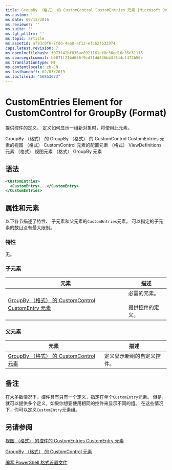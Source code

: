 ```yaml
---
title: GroupBy （格式） 的 CustomControl CustomEntries 元素 |Microsoft Docs
ms.custom: ''
ms.date: 09/13/2016
ms.reviewer: ''
ms.suite: ''
ms.tgt_pltfrm: ''
ms.topic: article
ms.assetid: af83c0f6-7fdd-4aa0-af12-efc62f632974
caps.latest.revision: 7
ms.openlocfilehash: f073142bf836ae892f161cf8c36ed16c35e311f5
ms.sourcegitcommit: b6871f21bd666f9cd71dd336bb3f844cf472b56c
ms.translationtype: MT
ms.contentlocale: zh-CN
ms.lasthandoff: 02/03/2019
ms.locfileid: "56853673"
---
```

# <a name="customentries-element-for-customcontrol-for-groupby-format"></a>CustomEntries Element for CustomControl for GroupBy (Format)

提供控件的定义。 定义如何显示一组新对象时，将使用此元素。

GroupBy （格式） 的 GroupBy （格式） 的 CustomControl CustomEntries 元素的视图 （格式） CustomControl 元素的配置元素 （格式） ViewDefinitions 元素 （格式） 视图元素 （格式） GroupBy 元素

## <a name="syntax"></a>语法

```xml
<CustomEntries>
  <CustomEntry>...</CustomEntry>
</CustomEntries>
```

## <a name="attributes-and-elements"></a>属性和元素

以下各节描述了特性、 子元素和父元素的`CustomEntries`元素。 可以指定的子元素的数目没有最大限制。

### <a name="attributes"></a>特性

无。

### <a name="child-elements"></a>子元素

|元素|描述|
|-------------|-----------------|
|[GroupBy （格式） 的 CustomControl CustomEntry 元素](./customentry-element-for-customcontrol-for-groupby-format.md)|必需的元素。<br /><br /> 提供控件的定义。|

### <a name="parent-elements"></a>父元素

|元素|描述|
|-------------|-----------------|
|[GroupBy （格式） 的 CustomControl 元素](./customcontrol-element-for-groupby-format.md)|定义显示新组的自定义控件。|

## <a name="remarks"></a>备注

在大多数情况下，控件具有只有一个定义，指定在单个`CustomEntry`元素。 但是，就可以提供多个定义，如果你想要使用相同的控件来显示不同的组。 在这些情况下，你可以定义`CustomEntry`元素组。

## <a name="see-also"></a>另请参阅

[视图 （格式） 的控件的 CustomEntries CustomEntry 元素](./customentry-element-for-customentries-for-controls-for-view-format.md)

[GroupBy （格式） 的 CustomControl 元素](./customcontrol-element-for-groupby-format.md)

[编写 PowerShell 格式设置文件](./writing-a-powershell-formatting-file.md)
